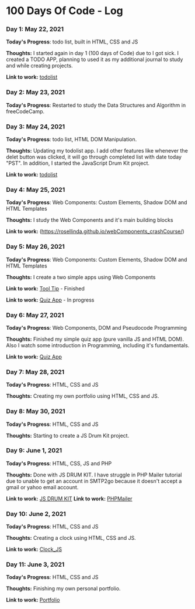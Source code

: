 # 100 Days Of Code - Log

### Day 1: May 22, 2021

**Today's Progress**: todo list, built in HTML, CSS and JS

**Thoughts:** 
I started again in day 1 (100 days of Code) due to I got sick. I created a TODO APP, planning to used it as my additional journal to study and while creating projects.


**Link to work:** [todolist](https://rosellinda.github.io/todo_list/)


### Day 2: May 23, 2021

**Today's Progress**: Restarted to study the Data Structures and Algorithm in freeCodeCamp. 


### Day 3: May 24, 2021

**Today's Progress**: todo list, HTML DOM Manipulation.

**Thoughts:** Updating my todolist app. I add other features like whenever the delet button was clicked, it will go through completed list with date today "PST".
In addition, I started the JavaScript Drum Kit project.

**Link to work:** [todolist](https://rosellinda.github.io/todo_list/)


### Day 4: May 25, 2021

**Today's Progress**: Web Components: Custom Elements, Shadow DOM and HTML Templates

**Thoughts:** I study the Web Components and it's main building blocks


**Link to work:** (https://rosellinda.github.io/webComponents_crashCourse/)


### Day 5: May 26, 2021

**Today's Progress**: Web Components: Custom Elements, Shadow DOM and HTML Templates

**Thoughts:** I create a two simple apps using Web Components

**Link to work:** [Tool Tip](https://rosellinda.github.io/webComponents_toolTip/) - Finished

**Link to work:** [Quiz App](https://rosellinda.github.io/webc_projects/) - In progress


### Day 6: May 27, 2021

**Today's Progress**: Web Components, DOM and Pseudocode Programming

**Thoughts:** Finished my simple quiz app (pure vanilla JS and HTML DOM). Also I watch some introduction in Programming, including it's fundamentals.

**Link to work:** [Quiz App](https://rosellinda.github.io/webc_projects/)


### Day 7: May 28, 2021

**Today's Progress**: HTML, CSS and JS

**Thoughts:** Creating my own portfolio using HTML, CSS and JS.


### Day 8: May 30, 2021

**Today's Progress**: HTML, CSS and JS

**Thoughts:** Starting to create a JS Drum Kit project.


### Day 9: June 1, 2021

**Today's Progress**: HTML, CSS, JS and PHP

**Thoughts:** Done with JS DRUM KIT. I have struggle in PHP Mailer tutorial due to unable to get an account in SMTP2go because it doesn't accept a gmail or yahoo email account.

**Link to work:** [JS DRUM KIT](https://rosellinda.github.io/JS_Drum_Kit/)
**Link to work:** [PHPMailer](https://rosellinda.github.io/php_mailer/)


### Day 10: June 2, 2021

**Today's Progress**: HTML, CSS and JS

**Thoughts:** Creating a clock using HTML, CSS and JS.

**Link to work:** [Clock_JS](https://rosellinda.github.io/clock_js/)


### Day 11: June 3, 2021

**Today's Progress**: HTML, CSS and JS

**Thoughts:** Finishing my own personal portfolio.

**Link to work:** [Portfolio](https://rosellinda.github.io/rosellejburlasa_portfolio/)
